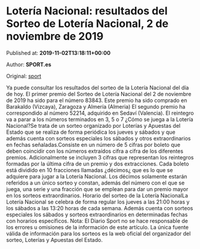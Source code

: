 
# Lotería Nacional: resultados del Sorteo de Lotería Nacional, 2 de noviembre de 2019

Published at: **2019-11-02T13:18:11+00:00**

Author: **SPORT.es**

Original: [sport](https://www.sport.es/es/noticias/sorteo-loterias/loteria-nacional-resultados-del-sorteo-de-loteria-nacional-2-de-noviembre-de-2019-7711474)

Ya puede consultar los resultados del sorteo de la Lotería Nacional del día de hoy.
El primer premio del Sorteo de Lotería Nacional del 2 de noviembre de 2019 ha sido para el número 83843. Este premio ha sido comprado en Barakaldo (Vizcaya), Zaragoza y Almería (Almeria) El segundo premio ha correspondido al número 52214, adquirido en Sedaví (Valencia). El reintegro va a parar a los números terminados en 3, 5 o 7
¿Cómo se juega a la Lotería Nacional?Se trata de un sorteo organizado por Loterías y Apuestas del Estado que se realiza de forma periódica los jueves y sábados y que además cuenta con sorteos especiales los sábados y otros extraordinarios en fechas señaladas.Consiste en un número de 5 cifras por boleto que deben coincidir con los números extraídos cifra a cifra de los diferentes premios. Adicionalmente se incluyen 3 cifras que representan los reintegros formadas por la última cifra de un premio y dos extracciones. Cada boleto está dividido en 10 fracciones llamadas ¿décimos¿ que es lo que se adquiere para jugar a la Lotería Nacional. Los décimos solamente estarán referidos a un único sorteo y constan, además del número con el que se juega, una serie y una fracción que se emplean para dar un premio mayor en los sorteos extraordinarios.
Horario del sorteo de la Lotería NacionalLa Lotería Nacional se celebra de forma regular los jueves a las 21:00 horas y los sábados a las 13:20 horas de cada semana. Además cuenta con sorteos especiales los sábados y sorteos extraordinarios en determinadas fechas con horarios específicos.
Nota: El Diario Sport no se hace responsable de los errores u omisiones de la información de este artículo. La única fuente válida de información para los sorteos es la web oficial del organizador del sorteo, Loterías y Apuestas del Estado.
